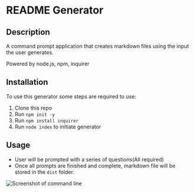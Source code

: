 # README Generator

## Description

A command prompt application that creates markdown files using the input the user generates.

Powered by node.js, npm, inquirer

## Installation

To use this generator some steps are required to use:

1. Clone this repo
2. Run `npm init -y`
3. Run `npm install inquirer`
4. Run `node index` to initiate generator

## Usage

- User will be prompted with a series of questions(All required)
- Once all prompts are finished and complete, markdown file will be stored in the `dist` folder.

![Screenshot of command line](./assests/images/console-screenshot.jpg)
